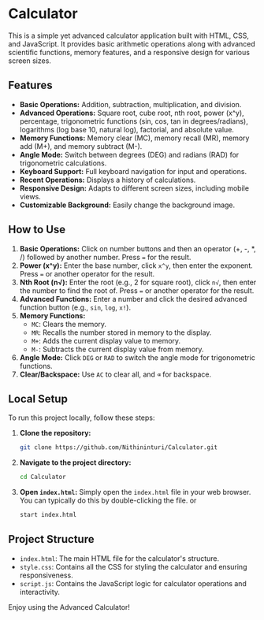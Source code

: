 # Calculator

This is a simple yet advanced calculator application built with HTML, CSS, and JavaScript. It provides basic arithmetic operations along with advanced scientific functions, memory features, and a responsive design for various screen sizes.

## Features

- **Basic Operations:** Addition, subtraction, multiplication, and division.
- **Advanced Operations:** Square root, cube root, nth root, power (x^y), percentage, trigonometric functions (sin, cos, tan in degrees/radians), logarithms (log base 10, natural log), factorial, and absolute value.
- **Memory Functions:** Memory clear (MC), memory recall (MR), memory add (M+), and memory subtract (M-).
- **Angle Mode:** Switch between degrees (DEG) and radians (RAD) for trigonometric calculations.
- **Keyboard Support:** Full keyboard navigation for input and operations.
- **Recent Operations:** Displays a history of calculations.
- **Responsive Design:** Adapts to different screen sizes, including mobile views.
- **Customizable Background:** Easily change the background image.

## How to Use

1.  **Basic Operations:** Click on number buttons and then an operator (+, -, *, /) followed by another number. Press `=` for the result.
2.  **Power (x^y):** Enter the base number, click `x^y`, then enter the exponent. Press `=` or another operator for the result.
3.  **Nth Root (n√):** Enter the root (e.g., 2 for square root), click `n√`, then enter the number to find the root of. Press `=` or another operator for the result.
4.  **Advanced Functions:** Enter a number and click the desired advanced function button (e.g., `sin`, `log`, `x!`).
5.  **Memory Functions:**
    *   `MC`: Clears the memory.
    *   `MR`: Recalls the number stored in memory to the display.
    *   `M+`: Adds the current display value to memory.
    *   `M-`: Subtracts the current display value from memory.
6.  **Angle Mode:** Click `DEG` or `RAD` to switch the angle mode for trigonometric functions.
7.  **Clear/Backspace:** Use `AC` to clear all, and `⌫` for backspace.

## Local Setup

To run this project locally, follow these steps:

1.  **Clone the repository:**
    ```bash
    git clone https://github.com/Nithininturi/Calculator.git
    ```
2.  **Navigate to the project directory:**
    ```bash
    cd Calculator
    ```
3.  **Open `index.html`:** Simply open the `index.html` file in your web browser. You can typically do this by double-clicking the file. 
                              or
     ```bash
    start index.html
    ```
## Project Structure

-   `index.html`: The main HTML file for the calculator's structure.
-   `style.css`: Contains all the CSS for styling the calculator and ensuring responsiveness.
-   `script.js`: Contains the JavaScript logic for calculator operations and interactivity.

Enjoy using the Advanced Calculator! 